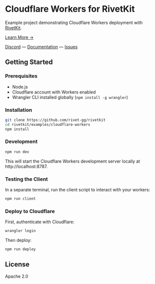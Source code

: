 # Cloudflare Workers for RivetKit

Example project demonstrating Cloudflare Workers deployment with [RivetKit](https://rivetkit.org).

[Learn More →](https://github.com/rivet-gg/rivetkit)

[Discord](https://rivet.gg/discord) — [Documentation](https://rivetkit.org) — [Issues](https://github.com/rivet-gg/rivetkit/issues)

## Getting Started

### Prerequisites

- Node.js
- Cloudflare account with Workers enabled
- Wrangler CLI installed globally (`npm install -g wrangler`)

### Installation

```sh
git clone https://github.com/rivet-gg/rivetkit
cd rivetkit/examples/cloudflare-workers
npm install
```

### Development

```sh
npm run dev
```

This will start the Cloudflare Workers development server locally at http://localhost:8787.

### Testing the Client

In a separate terminal, run the client script to interact with your workers:

```sh
npm run client
```

### Deploy to Cloudflare

First, authenticate with Cloudflare:

```sh
wrangler login
```

Then deploy:

```sh
npm run deploy
```

## License

Apache 2.0